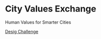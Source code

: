 # City Values Exchange 
Human Values for Smarter Cities

[Desig Challenge](https://github.com/fdnd-agency/cityvaluesexchange/wiki/Design-Challenge)
